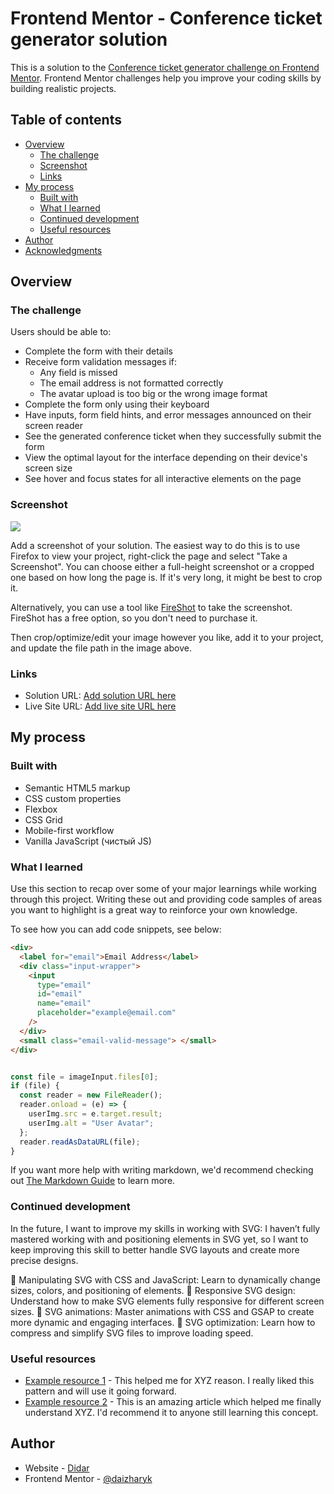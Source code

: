 # Frontend Mentor - Conference ticket generator solution

This is a solution to the [Conference ticket generator challenge on Frontend Mentor](https://www.frontendmentor.io/challenges/conference-ticket-generator-oq5gFIU12w). Frontend Mentor challenges help you improve your coding skills by building realistic projects.

## Table of contents

- [Overview](#overview)
  - [The challenge](#the-challenge)
  - [Screenshot](#screenshot)
  - [Links](#links)
- [My process](#my-process)
  - [Built with](#built-with)
  - [What I learned](#what-i-learned)
  - [Continued development](#continued-development)
  - [Useful resources](#useful-resources)
- [Author](#author)
- [Acknowledgments](#acknowledgments)

## Overview

### The challenge

Users should be able to:

- Complete the form with their details
- Receive form validation messages if:
  - Any field is missed
  - The email address is not formatted correctly
  - The avatar upload is too big or the wrong image format
- Complete the form only using their keyboard
- Have inputs, form field hints, and error messages announced on their screen reader
- See the generated conference ticket when they successfully submit the form
- View the optimal layout for the interface depending on their device's screen size
- See hover and focus states for all interactive elements on the page

### Screenshot

![](./screenshot.jpg)

Add a screenshot of your solution. The easiest way to do this is to use Firefox to view your project, right-click the page and select "Take a Screenshot". You can choose either a full-height screenshot or a cropped one based on how long the page is. If it's very long, it might be best to crop it.

Alternatively, you can use a tool like [FireShot](https://getfireshot.com/) to take the screenshot. FireShot has a free option, so you don't need to purchase it.

Then crop/optimize/edit your image however you like, add it to your project, and update the file path in the image above.

### Links

- Solution URL: [Add solution URL here](https://github.com/daizharyk/conference-ticket-generator-main)
- Live Site URL: [Add live site URL here](https://daizharyk.github.io/conference-ticket-generator-main/)

## My process

### Built with

- Semantic HTML5 markup
- CSS custom properties
- Flexbox
- CSS Grid
- Mobile-first workflow
- Vanilla JavaScript (чистый JS)

### What I learned

Use this section to recap over some of your major learnings while working through this project. Writing these out and providing code samples of areas you want to highlight is a great way to reinforce your own knowledge.

To see how you can add code snippets, see below:

```html
<div>
  <label for="email">Email Address</label>
  <div class="input-wrapper">
    <input
      type="email"
      id="email"
      name="email"
      placeholder="example@email.com"
    />
  </div>
  <small class="email-valid-message"> </small>
</div>
```

```css

```

```js
const file = imageInput.files[0];
if (file) {
  const reader = new FileReader();
  reader.onload = (e) => {
    userImg.src = e.target.result;
    userImg.alt = "User Avatar";
  };
  reader.readAsDataURL(file);
}
```

If you want more help with writing markdown, we'd recommend checking out [The Markdown Guide](https://www.markdownguide.org/) to learn more.

### Continued development

In the future, I want to improve my skills in working with SVG:
I haven’t fully mastered working with and positioning elements in SVG yet, so I want to keep improving this skill to better handle SVG layouts and create more precise designs.

🎨 Manipulating SVG with CSS and JavaScript: Learn to dynamically change sizes, colors, and positioning of elements.
📏 Responsive SVG design: Understand how to make SVG elements fully responsive for different screen sizes.
🔧 SVG animations: Master animations with CSS and GSAP to create more dynamic and engaging interfaces.
📂 SVG optimization: Learn how to compress and simplify SVG files to improve loading speed.

### Useful resources

- [Example resource 1](https://www.example.com) - This helped me for XYZ reason. I really liked this pattern and will use it going forward.
- [Example resource 2](https://www.example.com) - This is an amazing article which helped me finally understand XYZ. I'd recommend it to anyone still learning this concept.

## Author

- Website - [Didar](https://www.your-site.com)
- Frontend Mentor - [@daizharyk](https://www.frontendmentor.io/profile/daizharyk)





